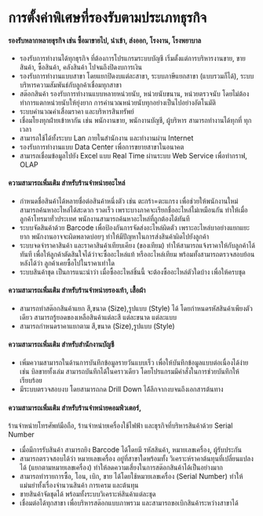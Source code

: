 # การตั้งค่าพิเศษที่รองรับตามประเภทธุรกิจ

#### รองรับหลากหลายธุรกิจ เช่น ซื้อมาขายไป, นำเข้า, ส่งออก, โรงงาน, โรงพยาบาล

  * รองรับการทำงานได้ทุกธุรกิจ ที่ต้องการโปรแกรมระบบบัญชี เริ่มตั้งแต่การบริหารงานขาย, ขายสินค้า, ซื้อสินค้า, คลังสินค้า ไปจนถึงปิดงบการเงิน
  * รองรับการทำงานแบบสาขา โดยแยกปิดงบแต่ละสาขา, ระบบภาษีแยกสาขา (แบบรวมก็ได้), ระบบบริหารความสัมพันธ์กับลูกค้าเชื่อมทุกสาขา
  * สต๊อกสินค้า รองรับการทำงานแบบหลายหน่วยนับ, หน่วยนับขนาน, หน่วยตรวจนับ โดยไม่ต้องทำการแตกหน่วยนับให้ยุ่งยาก การคำนวณหน่วยนับทุกอย่างเป็นไปอย่างอัตโนมัติ
  * ระบบคำนวณค่าเสื่อมราคา และบริหารสินทรัพย์
  * เชื่อมโยงทุกฝ่ายเข้าหากัน เช่น พนักงานขาย, พนักงานบัญชี, ผู้บริหาร สามารถทำงานได้ทุกที่ ทุกเวลา
  * สามารถใช้ได้ทั้งระบบ Lan ภายในสำนักงาน และทำงานผ่าน Internet
  * รองรับการทำงานแบบ Data Center เพื่อการขยายสาขาในอนาคต
  * สามารถเชื่อมข้อมูลไปยัง Excel แบบ Real Time ผ่านระบบ Web Service เพื่อทำกราฟ, OLAP

#### ความสามารถเพิ่มเติม สำหรับร้านจำหน่ายอะไหล่

  * กำหนดชื่อสินค้าได้หลายชื่อต่อสินค้าหนึ่งตัว เช่น ตะกร้า=ตะแกรง เพื่อช่วยให้พนักงานใหม่ สามารถค้นหาอะไหล่ได้สะดวก รวดเร็ว เพราะบางภาคจะเรียกชื่ออะไหล่ไม่เหมือนกัน ทำให้เมื่อลูกค้าโทรมาทั่วประเทศ พนักงานสามารถค้นหาอะไหล่ที่ถูกต้องได้ทันที
  * ระบบจัดสินค้าด้วย Barcode เพื่อป้องกันการจัดส่งอะไหล่ผิดตัว เพราะอะไหล่บาอย่างแยกแยะยาก พนักงานอาจจะผิดพลาดบ่อยๆ ทำให้มีปัญหาในการส่งสินค้าผิดไปยังลูกค้า
  * ระบบจดจำราคาสินค้า และราคาสินค้าเทียบเคียง (ของเทียม) ทำให้สามารถแจ้งราคาให้กับลูกค้าได้ทันที เพื่อให้ลูกค้าตัดสินใจได้ว่าจะซื้ออะไหล่แท้ หรืออะไหล่เทียม พร้อมทั้งสามารถตรวจสอบย้อนหลังได้ว่า ลูกค้าเคยซื้อไปในราคาเท่าใด
  * ระบบสินค้าชุด เป็นการแนะนำว่า เมื่อซื้ออะไหล่ชิ้นนี้ จะต้องซื้ออะไหล่ตัวใดบ้าง เพื่อให้ครบชุด

#### ความสามารถเพิ่มเติม **สำหรับร้านจำหน่ายรองเท้า,** เสื้อผ้า

  * สามารถทำสต๊อกสินค้าแยก สี,ขนาด (Size),รูปแบบ (Style) ได้ โดยกำหนดรหัสสินค้าเพียงตัวเดียว สามารถรู้ยอดของเหลือสินค้าแต่ละสี แต่ละขนาด แต่ละแบบ
  * สามารถกำหนดราคาแยกตาม สี,ขนาด (Size),รูปแบบ (Style)

#### **ความสามารถเพิ่มเติม สำหรับสำนักงานบัญชี**

  * เพิ่มความสามารถในด้านการบันทึกข้อมูลรายวันแบบเร็ว เพื่อให้บันทึกข้อมูลแบบต่อเนื่องได้ง่าย เช่น บิลขายทั้งเล่ม สามารถบันทึกได้ในคราวเดียว โดยโปรแกรมมีคำสั่งในการช่วยบันทึกให้เรียบร้อย
  * มีระบบตรวจสอบงบ โดยสามารถกด Drill Down ได้้ลึกจากงบจนถึงเอกสารต้นทาง

#### ความสามารถเพิ่มเติม สำหรับร้านจำหน่ายคอมพิวเตอร์,
ร้านจำหน่ายโทรศัพท์มือถือ, ร้านจำหน่ายเครื่องใช้ไฟฟ้า
และธุรกิจที่บริหารสินค้าด้วย Serial Number

  * เมื่อมีการรับสินค้า สามารถยิง Barcode ได้โดยมี รหัสสินค้า, หมายเลขเครื่อง, ผู้รับประกัน
  * สามารถตรวจสอบได้ว่า หมายเลขเครื่อง อยู่ที่สาขาใดพร้อมทั้ง วิเคราะห์ราคาต้นทุนที่เปลี่ยนแปลงได้ (แยกตามหมายเลขเครื่อง) ทำให้ลดความเสี่ยงในการสต๊อกสินค้าได้เป็นอย่างมาก
  * สามารถทำรายการซื้อ, โอน, เบิก, ขาย ได้โดยใช้หมายเลขเครื่อง (Serial Number) ทำให้แม่นยำทั้งเรื่องจำนวนสินค้า การเครม และต้นทุน
  * ขายสินค้าจัดชุดได้ พร้อมทั้งระบบวิเคราะห์สินค้าแต่ละชุด
  * เชื่อมต่อได้ทุกสาขา เพื่อบริหารสต๊อกแบบภาพรวม และสามารถขอเบิกสินค้าระหว่างสาขาได้

